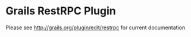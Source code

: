 # Grails RestRPC Plugin

Please see http://grails.org/plugin/edit/restrpc for current documentation 
